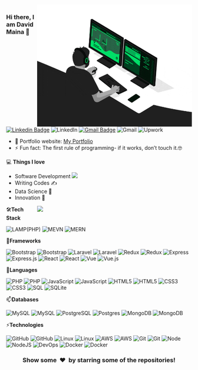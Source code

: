 <img align="right" src="developer.gif" alt="Coder GIF" width="420" height="330">

### Hi there, I am David Maina 👋
[![Linkedin Badge](https://img.shields.io/badge/-davymaish-blue?style=flat-square&logo=Linkedin&logoColor=white&link=https://www.linkedin.com/in/davymaish/)](https://www.linkedin.com/in/davymaish/)
![LinkedIn](https://img.shields.io/badge/linkedin-%230077B5.svg?style=flat-square&logo=linkedin&logoColor=white)
[![Gmail Badge](https://img.shields.io/badge/-davidmainadmg05@gmail.com-c14438?style=flat-square&logo=Gmail&logoColor=white&link=mailto:davidmainadmg05@gmail.com)](mailto:davymaish@gmail.com)
![Gmail](https://img.shields.io/badge/Gmail-D14836?style=flat&logo=gmail&logoColor=white)
![Upwork](https://img.shields.io/badge/UpWork-6FDA44?style=flat&logo=Upwork&logoColor=white)

- 🎯 Portfolio website: [My Portfolio](https://davymaish.github.io/)
- ⚡ Fun fact: The first rule of programming- if it works, don’t touch it.🤓
<!--- 🔭 I’m currently working on ...
- 🌱 I’m currently learning ...
- 👯 I’m looking to collaborate on ...
- 🤔 I’m looking for help with ...
- 💬 Ask me about ...
- 📫 How to reach me: ...
- 😄 Pronouns: ...
- ⚡ Fun fact: ...-->

💻 **Things I love**
- Software Development <img src="https://media.giphy.com/media/WUlplcMpOCEmTGBtBW/giphy.gif" width="30"> 
- Writing Codes ✍️
- Data Science 😬
- Innovation 🧐 

<a href="https://github.com/davymaish" title="Go to Source">
  <img align="right" width=420 height="auto" src="https://github-readme-stats.vercel.app/api?username=davymaish&show_icons=true&theme=dark&border_color=61dafb&hide_border=true&include_all_commits=true" />
</a>

🛠**Tech Stack**

![LAMP(PHP)](https://img.shields.io/badge/-lamp-000000?style=flat&logo=lamp)
![MEVN](https://img.shields.io/badge/-mevn-000000?style=flat&logo=mevn)
![MERN](https://img.shields.io/badge/-mern-000000?style=flat&logo=mern)

🌱**Frameworks**

![Bootstrap](https://img.shields.io/badge/-Bootstrap-000000?style=flat&logo=bootstrap)
![Bootstrap](https://img.shields.io/badge/bootstrap-%238511FA.svg?style=flat&logo=bootstrap&logoColor=white)
![Laravel](https://img.shields.io/badge/-laravel-000000?style=flat&logo=laravel)
![Laravel](https://img.shields.io/badge/laravel-%23FF2D20.svg?style=flat&logo=laravel&logoColor=white)
![Redux](https://img.shields.io/badge/-redux-000000?style=flat&logo=redux)
![Redux](https://img.shields.io/badge/redux-%23593d88.svg?style=flat&logo=redux&logoColor=white)
![Express](https://img.shields.io/badge/-express-000000?style=flat&logo=express)
![Express.js](https://img.shields.io/badge/express.js-%23404d59.svg?style=flat&logo=express&logoColor=%2361DAFB)
![React](https://img.shields.io/badge/-react-000000?style=flat&logo=react)
![React](https://img.shields.io/badge/react-%2320232a.svg?style=flat&logo=react&logoColor=%2361DAFB)
![Vue](https://img.shields.io/badge/-vue-000000?style=flat&logo=vue)
![Vue.js](https://img.shields.io/badge/vuejs-%2335495e.svg?style=flat&logo=vuedotjs&logoColor=%234FC08D)

💬**Languages**

![PHP](https://img.shields.io/badge/-php-000000?style=flat&logo=php)
![PHP](https://img.shields.io/badge/php-%23777BB4.svg?style=flat&logo=php&logoColor=white)
![JavaScript](https://img.shields.io/badge/-javascript-000000?style=flat&logo=javascript)
![JavaScript](https://img.shields.io/badge/javascript-%23323330.svg?style=flat&logo=javascript&logoColor=%23F7DF1E)
![HTML5](https://img.shields.io/badge/-HTML5-000000?style=flat&logo=HTML5)
![HTML5](https://img.shields.io/badge/html5-%23E34F26.svg?style=flat&logo=html5&logoColor=white)
![CSS3](https://img.shields.io/badge/-CSS3-000000?style=flat&logo=CSS3)
![CSS3](https://img.shields.io/badge/css3-%231572B6.svg?style=flat&logo=css3&logoColor=white)
![SQL](https://img.shields.io/badge/-sql-000000?style=flat&logo=sql)
![SQLite](https://img.shields.io/badge/sqlite-%2307405e.svg?style=flat&logo=sqlite&logoColor=white)

📫**Databases**

![MySQL](https://img.shields.io/badge/-MySQL-000000?style=flat&logo=MySQL)
![MySQL](https://img.shields.io/badge/mysql-%2300f.svg?style=flat&logo=mysql&logoColor=white)
![PostgreSQL](https://img.shields.io/badge/-PostgreSQL-000000?style=flat&logo=PostgreSQL)
![Postgres](https://img.shields.io/badge/postgres-%23316192.svg?style=flat&logo=postgresql&logoColor=white)
![MongoDB](https://img.shields.io/badge/-MongoDB-000000?style=flat&logo=MongoDB)
![MongoDB](https://img.shields.io/badge/MongoDB-%234ea94b.svg?style=flat&logo=mongodb&logoColor=white)

⚡**Technologies**

![GitHub](https://img.shields.io/badge/-GitHub-000000?style=flat&logo=github&logoColor=FFFFFF)
![GitHub](https://img.shields.io/badge/github-%23121011.svg?style=flat&logo=github&logoColor=white)
![Linux](https://img.shields.io/badge/-Linux-000000?style=flat&logo=linux&logoColor=FCC624)
![Linux](https://img.shields.io/badge/Linux-FCC624?style=flat&logo=linux&logoColor=black)
![AWS](https://img.shields.io/badge/AWS-000000?style=flat-square&logo=amazon-aws)
![AWS](https://img.shields.io/badge/AWS-%23FF9900.svg?style=flat&logo=amazon-aws&logoColor=white)
![Git](https://img.shields.io/badge/-Git-000000?style=flat&logo=git&logoColor=F05032)
![Git](https://img.shields.io/badge/git-%23F05033.svg?style=flat&logo=git&logoColor=white)
![Node](https://img.shields.io/badge/-Node-000000?style=flat&logo=Node)
![NodeJS](https://img.shields.io/badge/node.js-6DA55F?style=flat&logo=node.js&logoColor=white)
![DevOps](https://img.shields.io/badge/-DevOps-000000?style=flat&logo=DevOps)
![Docker](https://img.shields.io/badge/-Docker-000000?style=flat&logo=Docker)
![Docker](https://img.shields.io/badge/docker-%230db7ed.svg?style=flat&logo=docker&logoColor=white)
<!-- ![Heroku](https://img.shields.io/badge/-Heroku-000000?style=flat&logo=heroku)

[![Top Langs](https://github-readme-stats.vercel.app/api/top-langs/?username=davymaish&layout=compact)](https://github.com/davymaish) -->

<div align="center">
    <h3 align="center">Show some &nbsp;❤️&nbsp; by starring some of the repositories!</h3>
</div>




